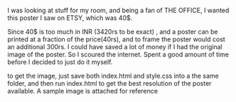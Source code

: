 I was looking at stuff for my room, and being a fan of THE OFFICE, I wanted this poster I saw on ETSY, which was 40$.

Since 40$ is too much in INR (3420rs to be exact) , and a poster can be printed at a fraction of the price(40rs), and to frame the poster would cost an additional 300rs. I could have saved a lot of money if I had the original image of the poster. So I scoured the internet. Spent a good amount of time before I decided to just do it myself. 

to get the image, just save both index.html and style.css into a the same folder, and then run index.html to get the best resolution of the poster available. A sample image is attached for reference
